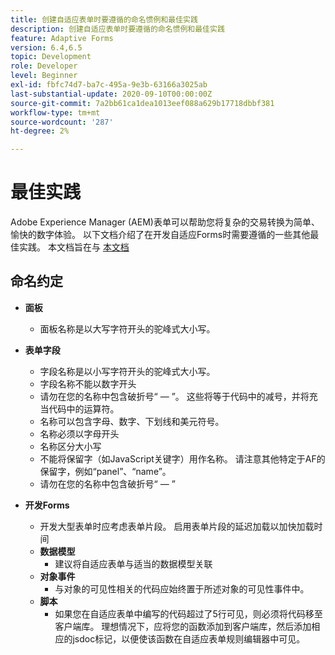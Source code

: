 ```yaml
---
title: 创建自适应表单时要遵循的命名惯例和最佳实践
description: 创建自适应表单时要遵循的命名惯例和最佳实践
feature: Adaptive Forms
version: 6.4,6.5
topic: Development
role: Developer
level: Beginner
exl-id: fbfc74d7-ba7c-495a-9e3b-63166a3025ab
last-substantial-update: 2020-09-10T00:00:00Z
source-git-commit: 7a2bb61ca1dea1013eef088a629b17718dbbf381
workflow-type: tm+mt
source-wordcount: '287'
ht-degree: 2%

---
```


# 最佳实践

Adobe Experience Manager (AEM)表单可以帮助您将复杂的交易转换为简单、愉快的数字体验。 以下文档介绍了在开发自适应Forms时需要遵循的一些其他最佳实践。 本文档旨在与 [本文档](https://helpx.adobe.com/experience-manager/6-3/forms/using/adaptive-forms-best-practices.html#Overview)

## 命名约定

* **面板**
   * 面板名称是以大写字符开头的驼峰式大小写。

* **表单字段**
   * 字段名称是以小写字符开头的驼峰式大小写。
   * 字段名称不能以数字开头
   * 请勿在您的名称中包含破折号“ — ”。 这些将等于代码中的减号，并将充当代码中的运算符。
   * 名称可以包含字母、数字、下划线和美元符号。
   * 名称必须以字母开头
   * 名称区分大小写
   * 不能将保留字（如JavaScript关键字）用作名称。 请注意其他特定于AF的保留字，例如“panel”、“name”。
   * 请勿在您的名称中包含破折号“ — ”
* **开发Forms**
   * 开发大型表单时应考虑表单片段。 启用表单片段的延迟加载以加快加载时间
   * **数据模型**
      * 建议将自适应表单与适当的数据模型关联
   * **对象事件**
      * 与对象的可见性相关的代码应始终置于所述对象的可见性事件中。
   * **脚本**
      * 如果您在自适应表单中编写的代码超过了5行可见，则必须将代码移至客户端库。 理想情况下，应将您的函数添加到客户端库，然后添加相应的jsdoc标记，以便使该函数在自适应表单规则编辑器中可见。
